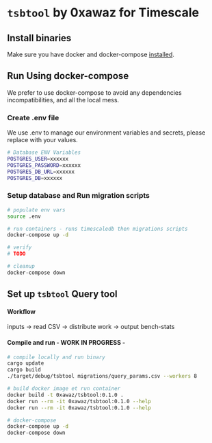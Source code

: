 # `tsbtool` by 0xawaz for Timescale

## Install binaries

Make sure you have docker and docker-compose [installed](https://docs.docker.com/engine/install/).

## Run Using docker-compose

We prefer to use docker-compose to avoid any dependencies incompatibilities, and all the local mess.

### Create .env file

We use .env to manage our environment variables and secrets, please replace with your values.

```bash
# Database ENV Variables
POSTGRES_USER=xxxxxx
POSTGRES_PASSWORD=xxxxxx
POSTGRES_DB_URL=xxxxxx
POSTGRES_DB=xxxxxx
```

### Setup database and Run migration scripts

```bash
# populate env vars
source .env

# run containers - runs timescaledb then migrations scripts
docker-compose up -d

# verify
# TODO

# cleanup 
docker-compose down
```

## Set up `tsbtool` Query tool

#### Workflow

inputs -> read CSV  ->  distribute work  -> output bench-stats

#### Compile and run - WORK IN PROGRESS -

```bash
# compile locally and run binary
cargo update
cargo build
./target/debug/tsbtool migrations/query_params.csv --workers 8

# build docker image et run container
docker build -t 0xawaz/tsbtool:0.1.0 .
docker run --rm -it 0xawaz/tsbtool:0.1.0 --help
docker run --rm -it 0xawaz/tsbtool:0.1.0 --help

# docker-compose
docker-compose up -d
docker-compose down
```
